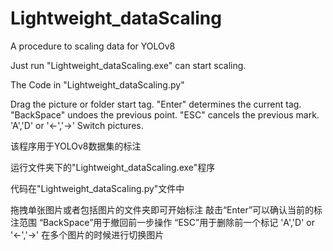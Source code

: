 # Lightweight_dataScaling
 A procedure to scaling data for YOLOv8
 
Just run "Lightweight_dataScaling.exe" can start scaling.

The Code in "Lightweight_dataScaling.py"

Drag the picture or folder start tag.
"Enter" determines the current tag.
"BackSpace" undoes the previous point.
"ESC" cancels the previous mark.
'A','D' or '←','→' Switch pictures.

该程序用于YOLOv8数据集的标注

运行文件夹下的"Lightweight_dataScaling.exe"程序

代码在"Lightweight_dataScaling.py"文件中

拖拽单张图片或者包括图片的文件夹即可开始标注
敲击“Enter”可以确认当前的标注范围
“BackSpace”用于撤回前一步操作
“ESC”用于删除前一个标记
'A','D' or '←','→' 在多个图片的时候进行切换图片
